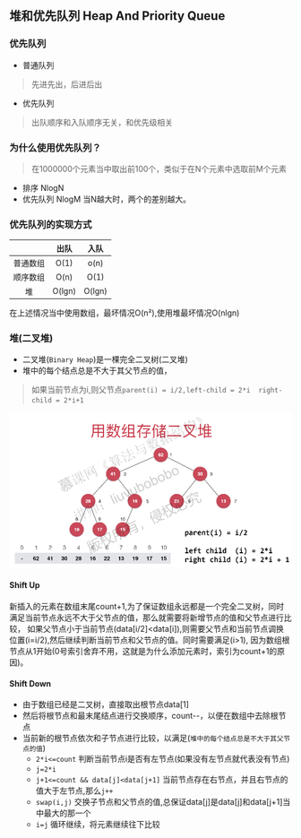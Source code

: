 ## 堆和优先队列 Heap And Priority Queue

### 优先队列
+ 普通队列
> 先进先出，后进后出
+ 优先队列
> 出队顺序和入队顺序无关，和优先级相关

### 为什么使用优先队列？
> 在1000000个元素当中取出前100个，类似于在N个元素中选取前M个元素
+ 排序 NlogN
+ 优先队列 NlogM
当N越大时，两个的差别越大。

### 优先队列的实现方式

|          |  出队  |  入队  |
| :------: | :----: | :----: |
| 普通数组 |  O(1)  |  o(n)  |
| 顺序数组 |  O(n)  |  O(1)  |
|    堆    | O(lgn) | O(lgn) |

在上述情况当中使用数组，最坏情况O(n²),使用堆最坏情况O(nlgn)

### 堆(二叉堆)
+ 二叉堆(`Binary Heap`)是一棵完全二叉树(二叉堆)
+ 堆中的每个结点总是不大于其父节点的值，
> 如果当前节点为i,则父节点`parent(i) = i/2,left-child = 2*i  right-child = 2*i+1`

![二叉堆](images/binary-heap.png)

#### Shift Up

新插入的元素在数组末尾count+1,为了保证数组永远都是一个完全二叉树，同时满足当前节点永远不大于父节点的值，那么就需要将新增节点的值和父节点进行比较，
如果父节点小于当前节点(data[i/2]<data[i]),则需要父节点和当前节点调换位置(i=i/2),然后继续判断当前节点和父节点的值。同时需要满足(i>1),
因为数组根节点从1开始(0号索引舍弃不用，这就是为什么添加元素时，索引为count+1的原因)。 

#### Shift Down

+ 由于数组已经是二叉树，直接取出根节点data[1]
+ 然后将根节点和最末尾结点进行交换顺序，count--，以便在数组中去除根节点
+ 当前新的根节点依次和子节点进行比较，以满足(`堆中的每个结点总是不大于其父节点的值`)
    - `2*i<=count` 判断当前节点i是否有左节点(如果没有左节点就代表没有节点)
    - `j=2*i`
    - `j+1<=count && data[j]<data[j+1]` 当前节点存在右节点，并且右节点的值大于左节点,那么`j++`
    - `swap(i,j)` 交换子节点和父节点的值,总保证data[j]是data[j]和data[j+1]当中最大的那一个
    - `i=j` 循环继续，将元素继续往下比较
